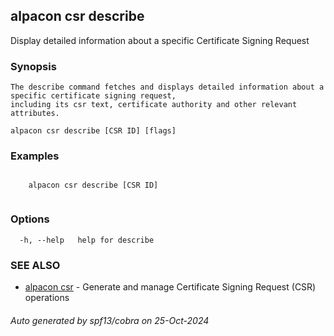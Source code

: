 ## alpacon csr describe

Display detailed information about a specific Certificate Signing Request

### Synopsis


	The describe command fetches and displays detailed information about a specific certificate signing request, 
	including its csr text, certificate authority and other relevant attributes. 
	

```
alpacon csr describe [CSR ID] [flags]
```

### Examples

```
 
	alpacon csr describe [CSR ID]
	
```

### Options

```
  -h, --help   help for describe
```

### SEE ALSO

* [alpacon csr](alpacon_csr.md)	 - Generate and manage Certificate Signing Request (CSR) operations

###### Auto generated by spf13/cobra on 25-Oct-2024
